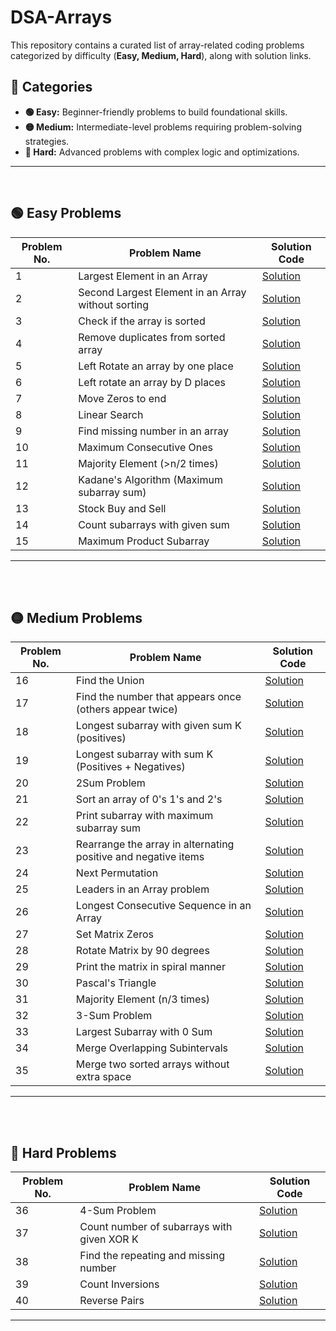 # DSA-Arrays

This repository contains a curated list of array-related coding problems categorized by difficulty (**Easy, Medium, Hard**), along with solution links.  

## 📌 Categories  

- **🟢 Easy:** Beginner-friendly problems to build foundational skills.  
- **🟡 Medium:** Intermediate-level problems requiring problem-solving strategies.  
- **🔴 Hard:** Advanced problems with complex logic and optimizations.  

---
<br>

## 🟢 Easy Problems  

| Problem No. | Problem Name | Solution Code |
|-------------|-------------|--------------|
| 1  | Largest Element in an Array | [Solution](#) |
| 2  | Second Largest Element in an Array without sorting | [Solution](#) |
| 3  | Check if the array is sorted | [Solution](#) |
| 4  | Remove duplicates from sorted array | [Solution](#) |
| 5  | Left Rotate an array by one place | [Solution](#) |
| 6  | Left rotate an array by D places | [Solution](#) |
| 7  | Move Zeros to end | [Solution](#) |
| 8  | Linear Search | [Solution](#) |
| 9  | Find missing number in an array | [Solution](#) |
| 10 | Maximum Consecutive Ones | [Solution](#) |
| 11 | Majority Element (>n/2 times) | [Solution](#) |
| 12 | Kadane's Algorithm (Maximum subarray sum) | [Solution](#) |
| 13 | Stock Buy and Sell | [Solution](#) |
| 14 | Count subarrays with given sum | [Solution](#) |
| 15 | Maximum Product Subarray | [Solution](#) |

---
<br><br>

## 🟡 Medium Problems  

| Problem No. | Problem Name | Solution Code |
|-------------|-------------|--------------|
| 16 | Find the Union | [Solution](#) |
| 17 | Find the number that appears once (others appear twice) | [Solution](#) |
| 18 | Longest subarray with given sum K (positives) | [Solution](#) |
| 19 | Longest subarray with sum K (Positives + Negatives) | [Solution](#) |
| 20 | 2Sum Problem | [Solution](#) |
| 21 | Sort an array of 0's 1's and 2's | [Solution](#) |
| 22 | Print subarray with maximum subarray sum | [Solution](#) |
| 23 | Rearrange the array in alternating positive and negative items | [Solution](#) |
| 24 | Next Permutation | [Solution](#) |
| 25 | Leaders in an Array problem | [Solution](#) |
| 26 | Longest Consecutive Sequence in an Array | [Solution](#) |
| 27 | Set Matrix Zeros | [Solution](#) |
| 28 | Rotate Matrix by 90 degrees | [Solution](#) |
| 29 | Print the matrix in spiral manner | [Solution](#) |
| 30 | Pascal's Triangle | [Solution](#) |
| 31 | Majority Element (n/3 times) | [Solution](#) |
| 32 | 3-Sum Problem | [Solution](#) |
| 33 | Largest Subarray with 0 Sum | [Solution](#) |
| 34 | Merge Overlapping Subintervals | [Solution](#) |
| 35 | Merge two sorted arrays without extra space | [Solution](#) |

---
<br><br>

## 🔴 Hard Problems  

| Problem No. | Problem Name | Solution Code |
|-------------|-------------|--------------|
| 36 | 4-Sum Problem | [Solution](#) |
| 37 | Count number of subarrays with given XOR K | [Solution](#) |
| 38 | Find the repeating and missing number | [Solution](#) |
| 39 | Count Inversions | [Solution](#) |
| 40 | Reverse Pairs | [Solution](#) |

---
<br><br>

